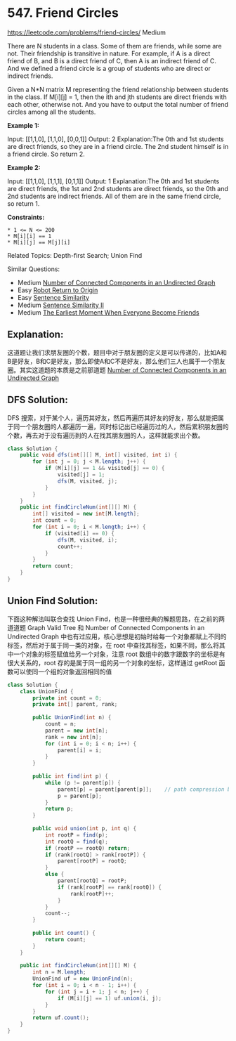 # 547. Friend Circles
<https://leetcode.com/problems/friend-circles/>
Medium

There are N students in a class. Some of them are friends, while some are not. Their friendship is transitive in nature. For example, if A is a direct friend of B, and B is a direct friend of C, then A is an indirect friend of C. And we defined a friend circle is a group of students who are direct or indirect friends.

Given a N*N matrix M representing the friend relationship between students in the class. If M[i][j] = 1, then the ith and jth students are direct friends with each other, otherwise not. And you have to output the total number of friend circles among all the students.

**Example 1:**

Input: 
[[1,1,0],
 [1,1,0],
 [0,0,1]]
Output: 2
Explanation:The 0th and 1st students are direct friends, so they are in a friend circle. 
The 2nd student himself is in a friend circle. So return 2.
 

**Example 2:**

Input: 
[[1,1,0],
 [1,1,1],
 [0,1,1]]
Output: 1
Explanation:The 0th and 1st students are direct friends, the 1st and 2nd students are direct friends, 
so the 0th and 2nd students are indirect friends. All of them are in the same friend circle, so return 1.

 

**Constraints:**

    * 1 <= N <= 200
    * M[i][i] == 1
    * M[i][j] == M[j][i]

Related Topics: Depth-first Search; Union Find

Similar Questions: 
* Medium [Number of Connected Components in an Undirected Graph](https://leetcode.com/problems/number-of-connected-components-in-an-undirected-graph/)
* Easy [Robot Return to Origin](https://leetcode.com/problems/robot-return-to-origin/)
* Easy [Sentence Similarity](https://leetcode.com/problems/sentence-similarity/)
* Medium [Sentence Similarity II](https://leetcode.com/problems/sentence-similarity-ii/)
* Medium [The Earliest Moment When Everyone Become Friends](https://leetcode.com/problems/the-earliest-moment-when-everyone-become-friends/)

## Explanation: 
这道题让我们求朋友圈的个数，题目中对于朋友圈的定义是可以传递的，比如A和B是好友，B和C是好友，那么即使A和C不是好友，那么他们三人也属于一个朋友圈。其实这道题的本质是之前那道题 [Number of Connected Components in an Undirected Graph](https://leetcode.com/problems/number-of-connected-components-in-an-undirected-graph/)

## DFS Solution: 
DFS 搜索，对于某个人，遍历其好友，然后再遍历其好友的好友，那么就能把属于同一个朋友圈的人都遍历一遍，同时标记出已经遍历过的人，然后累积朋友圈的个数，再去对于没有遍历到的人在找其朋友圈的人，这样就能求出个数。

```java
class Solution {
    public void dfs(int[][] M, int[] visited, int i) {
        for (int j = 0; j < M.length; j++) {
            if (M[i][j] == 1 && visited[j] == 0) {
                visited[j] = 1;
                dfs(M, visited, j);
            }
        }
    }
    public int findCircleNum(int[][] M) {
        int[] visited = new int[M.length];
        int count = 0;
        for (int i = 0; i < M.length; i++) {
            if (visited[i] == 0) {
                dfs(M, visited, i);
                count++;
            }
        }
        return count;
    }
}
```


## Union Find Solution: 
下面这种解法叫联合查找 Union Find，也是一种很经典的解题思路，在之前的两道道题 Graph Valid Tree 和 Number of Connected Components in an Undirected Graph 中也有过应用，核心思想是初始时给每一个对象都赋上不同的标签，然后对于属于同一类的对象，在 root 中查找其标签，如果不同，那么将其中一个对象的标签赋值给另一个对象，注意 root 数组中的数字跟数字的坐标是有很大关系的，root 存的是属于同一组的另一个对象的坐标，这样通过 getRoot 函数可以使同一个组的对象返回相同的值

```java
class Solution {
    class UnionFind {
        private int count = 0;
        private int[] parent, rank;
        
        public UnionFind(int n) {
            count = n;
            parent = new int[n];
            rank = new int[n];
            for (int i = 0; i < n; i++) {
                parent[i] = i;
            }
        }
        
        public int find(int p) {
        	while (p != parent[p]) {
                parent[p] = parent[parent[p]];    // path compression by halving
                p = parent[p];
            }
            return p;
        }
        
        public void union(int p, int q) {
            int rootP = find(p);
            int rootQ = find(q);
            if (rootP == rootQ) return;
            if (rank[rootQ] > rank[rootP]) {
                parent[rootP] = rootQ;
            }
            else {
                parent[rootQ] = rootP;
                if (rank[rootP] == rank[rootQ]) {
                    rank[rootP]++;
                }
            }
            count--;
        }
        
        public int count() {
            return count;
        }
    }
    
    public int findCircleNum(int[][] M) {
        int n = M.length;
        UnionFind uf = new UnionFind(n);
        for (int i = 0; i < n - 1; i++) {
            for (int j = i + 1; j < n; j++) {
                if (M[i][j] == 1) uf.union(i, j);
            }
        }
        return uf.count();
    }
}
```